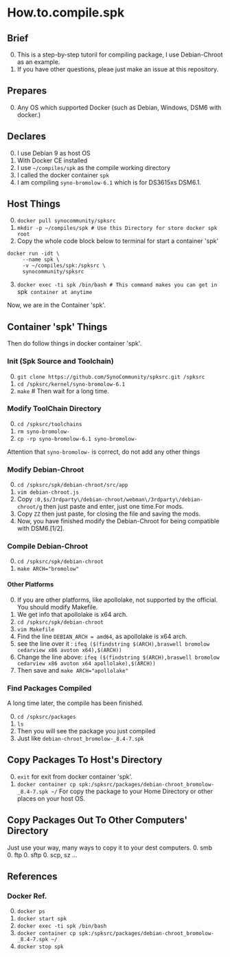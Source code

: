 # How.to.compile.spk

## Brief
0. This is a step-by-step tutoril for compiling package, I use Debian-Chroot as an example. 
0. If you have other questions, pleae just make an issue at this repository.

## Prepares
0. Any OS which supported Docker (such as Debian, Windows, DSM6 with docker.)

## Declares
0. I use Debian 9 as host OS
0. With Docker CE installed
0. I use `~/compiles/spk` as the compile working directory
0. I called the docker container `spk`
0. I am compiling `syno-bromolow-6.1` which is for DS3615xs DSM6.1.

## Host Things
0. `docker pull synocommunity/spksrc`
0. `mkdir -p ~/compiles/spk # Use this Directory for store docker spk root`
0. Copy the whole code block below to terminal for start a container 'spk'
``` 
docker run -idt \
     --name spk \
     -v ~/compiles/spk:/spksrc \
     synocommunity/spksrc
```
3. `docker exec -ti spk /bin/bash # This command makes you can get in `spk` container at anytime`  

Now, we are in the Container 'spk'.

## Container 'spk' Things
Then do follow things in docker container 'spk'.

### Init (Spk Source and Toolchain)
0. `git clone https://github.com/SynoCommunity/spksrc.git /spksrc`
0. `cd /spksrc/kernel/syno-bromolow-6.1`
0. `make` # Then wait for a long time.

### Modify ToolChain Directory
0. `cd /spksrc/toolchains`
0. `rm syno-bromolow-`
0. `cp -rp syno-bromolow-6.1 syno-bromolow-`

Attention that `syno-bromolow-` is correct, do not add any other things

### Modify Debian-Chroot
0. `cd /spksrc/spk/debian-chroot/src/app`
0. `vim debian-chroot.js`
0. Copy `:0,$s/3rdparty\/debian-chroot/webman\/3rdparty\/debian-chroot/g` then just paste and enter, just one time.For mods. 
0. Copy `ZZ` then just paste, for closing the file and saving the mods.
0. Now, you have finished modify the Debian-Chroot for being compatible with DSM6.[1/2]. 

### Compile Debian-Chroot
0. `cd /spksrc/spk/debian-chroot`
0. `make ARCH="bromolow"`

#### Other Platforms
0. If you are other platforms, like apollolake, not supported by the official. You should modify Makefile.
0. We get info that apollolake is x64 arch.
0. `cd /spksrc/spk/debian-chroot`
0. `vim Makefile`
0. Find the line `DEBIAN_ARCH = amd64`, as apollolake is x64 arch. 
0. see the line over it : `ifeq ($(findstring $(ARCH),braswell bromolow cedarview x86 avoton x64),$(ARCH))`
0. Change the line above: `ifeq ($(findstring $(ARCH),braswell bromolow cedarview x86 avoton x64 apollolake),$(ARCH))`
0. Then save and `make ARCH="apollolake"`

### Find Packages Compiled
A long time later, the compile has been finished.

0. `cd /spksrc/packages`
0. `ls`
0. Then you will see the package you just compiled
0. Just like `debian-chroot_bromolow-_8.4-7.spk`

## Copy Packages To Host's Directory
0. `exit` for exit from docker container 'spk'.
0. `docker container cp spk:/spksrc/packages/debian-chroot_bromolow-_8.4-7.spk ~/` For copy the package to your Home Directory or other places on your host OS.

## Copy Packages Out To Other Computers' Directory
Just use your way, many ways to copy it to your dest computers.
0. smb    
0. ftp
0. sftp
0. scp, sz
...

## References
### Docker Ref.
0. `docker ps`
0. `docker start spk`
0. `docker exec -ti spk /bin/bash`
0. `docker container cp spk:/spksrc/packages/debian-chroot_bromolow-_8.4-7.spk ~/`
0. `docker stop spk`

